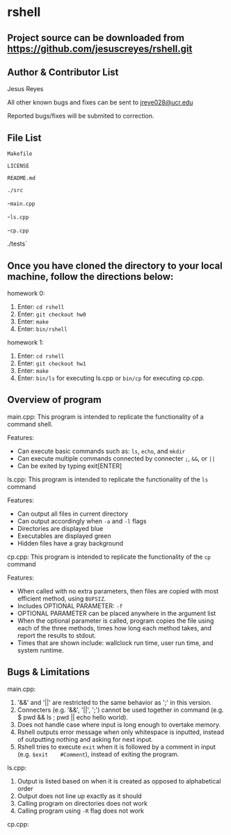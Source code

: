 rshell
======

Project source can be downloaded from https://github.com/jesuscreyes/rshell.git
----

Author & Contributor List
-------------------------
Jesus Reyes

All other known bugs and fixes can be sent to jreye028@ucr.edu

Reported bugs/fixes will be submited to correction.
 

File List
---------

`Makefile`

`LICENSE`

`README.md`

`./src`

-`main.cpp`

-`ls.cpp`

-`cp.cpp`

./tests`



Once you have cloned the directory to your local machine, follow the directions below:
---------------

homework 0:
1. Enter: `cd rshell`
2. Enter: `git checkout hw0`
3. Enter: `make`
4. Enter: `bin/rshell`

homework 1:
1. Enter: `cd rshell`
2. Enter: `git checkout hw1`
3. Enter: `make`
4. Enter: `bin/ls` for executing ls.cpp or `bin/cp` for executing cp.cpp.

Overview of program
-------------------

main.cpp: This program is intended to replicate the functionality of a command shell.

Features:
- Can execute basic commands such as: `ls`, `echo`, and `mkdir`
- Can execute multiple commands connected by connecter `;`, `&&`, or `||`
- Can be exited by typing exit[ENTER]

ls.cpp: This program is intended to replicate the functionality of the `ls` command

Features:
- Can output all files in current directory
- Can output accordingly when `-a` and `-l` flags
- Directories are displayed blue
- Executables are displayed green
- Hidden files have a gray background

cp.cpp: This program is intended to replicate the functionality of the `cp` command

Features:
- When called with no extra parameters, then files are copied with most efficient method, using `BUFSIZ`.
- Includes OPTIONAL PARAMETER: `-f`
- OPTIONAL PARAMETER can be placed anywhere in the argument list
- When the optional parameter is called, program copies the file using each of the three methods, times how long each method takes, and report the results to stdout.
- Times that are shown include: wallclock run time, user run time, and system runtime.

Bugs & Limitations
-----------------

main.cpp:
1. '&&' and '||' are restricted to the same behavior as ';' in this version.
2. Connecters (e.g. '&&', '||', ';') cannot be used together in command (e.g. $ pwd && ls ; pwd || echo hello world).
3. Does not handle case where input is long enough to overtake memory.
4. Rshell outputs error message when only whitespace is inputted, instead of outputting nothing and asking for next input.
5. Rshell tries to execute `exit` when it is followed by a comment in input (e.g. `$exit    #Comment`), instead of exiting the program.

ls.cpp:
1. Output is listed based on when it is created as opposed to alphabetical order
2. Output does not line up exactly as it should
3. Calling program on directories does not work
4. Calling program using `-R` flag does not work

cp.cpp:
